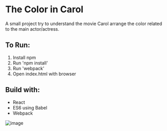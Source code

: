 # The Color in Carol
A small project try to understand the movie Carol arrange the color related to the main actor/actress.

## To Run:
1. Install npm
2. Run 'npm install'
3. Run 'webpack'
4. Open index.html with browser

## Build with:
* React
* ES6 using Babel
* Webpack

![image]()